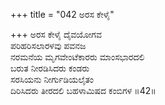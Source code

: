 +++
title = "042 ಅರಸ ಕೇಳೈ"

+++
ಅರಸ ಕೇಳೈ ದೈವಯೋಗವ  
ಪರಿಹರಿಸಲಾರಳವು ಪವನಜ  
ನರಮನೆಯ ಮೃಗವೇಂಟೆಕಾರರು ಮಾಂಸಭಾರದಲಿ  
ಬರುತ ನೀರಡಿಸಿದರು ಕಂಡರು  
ಸರಸಿಯನು ನೀರ್ಗುಡಿಯಲೈತಂ  
ದಿರಿಸಿದರು ತೀರದಲಿ ಬಹಳಾಮಿಷದ ಕಂಬಿಗಳ     ॥42॥